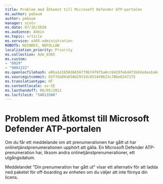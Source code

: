 ```yaml
---
title: Problem med åtkomst till Microsoft Defender ATP-portalen
ms.author: pebaum
author: pebaum
manager: scotv
ms.date: 07/16/2020
ms.audience: Admin
ms.topic: article
ms.service: o365-administration
ROBOTS: NOINDEX, NOFOLLOW
localization_priority: Priority
ms.collection: Adm_O365
ms.custom:
- "6029"
- "9001222"
ms.openlocfilehash: e0ba1d1650d6656f79b74f975a8cc6429fe6d4f1b42edea1a6a02b574d2af057
ms.sourcegitcommit: b5f7da89a650d2915dc652449623c78be6247175
ms.translationtype: HT
ms.contentlocale: sv-SE
ms.lasthandoff: 08/05/2021
ms.locfileid: "54013586"
---
```

# <a name="issues-accessing-the-microsoft-defender-atp-portal"></a>Problem med åtkomst till Microsoft Defender ATP-portalen

Om du får ett meddelande om att prenumerationen har gått ut har onlinetjänstprenumerationen upphört att gälla. En Microsoft Defender ATP-prenumeration har, liksom andra onlinetjänstprenumerationer, ett utgångsdatum.

Meddelandet "Din prenumeration har gått ut" visar ett alternativ för att ladda ned paketet för off-boarding av enheten om du väljer att inte förnya din licens.